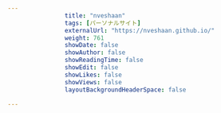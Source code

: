 ---
                title: "nveshaan"
                tags: [パーソナルサイト]
                externalUrl: "https://nveshaan.github.io/"
                weight: 761
                showDate: false
                showAuthor: false
                showReadingTime: false
                showEdit: false
                showLikes: false
                showViews: false
                layoutBackgroundHeaderSpace: false
                ---

